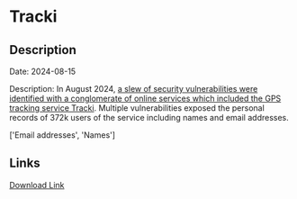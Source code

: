# Tracki

## Description

Date: 2024-08-15

Description:
In August 2024, <a href="https://maia.crimew.gay/posts/gps-track-deez-nuts/" target="_blank" rel="noopener">a slew of security vulnerabilities were identified with a conglomerate of online services which included the GPS tracking service Tracki</a>. Multiple vulnerabilities exposed the personal records of 372k users of the service including names and email addresses.


['Email addresses', 'Names']

## Links

[Download Link](https://link-to.net/1229997/305.45482869199935/dynamic/?r=aHR0cHM6Ly93d3cubWVkaWFmaXJlLmNvbS92aWV3L3ZMeGhlTVFzeDFyRUJMcC90cmFja2kuY29tL2ZpbGU=)